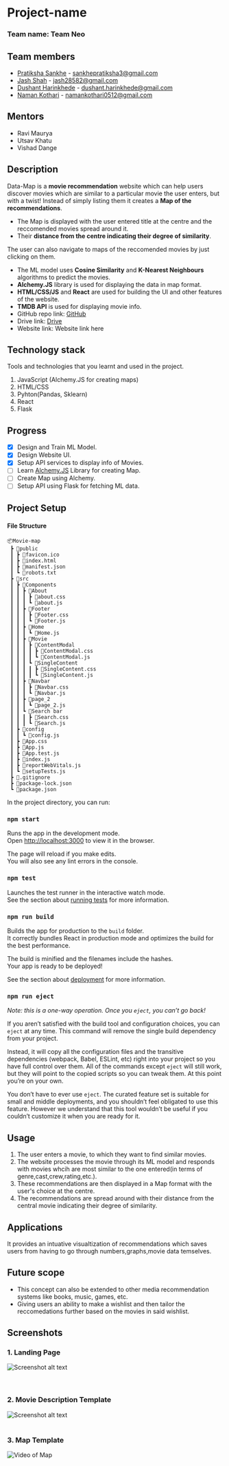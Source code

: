 # Project-name

### Team name: Team Neo

## Team members

* [Pratiksha Sankhe](https://github.com/psankhe28) - sankhepratiksha3@gmail.com
* [Jash Shah](https://github.com/Jash-Shah) - jash28582@gmail.com
* [Dushant Harinkhede](https://github.com/Dushant12) - dushant.harinkhede@gmail.com
* [Naman Kothari](https://github.com/NamanKothari5) - namankothari0512@gmail.com

## Mentors
* Ravi Maurya
* Utsav Khatu
* Vishad Dange

## Description
<!-- Add your project description here. Your project description should cover how your website/app works. That way you can convey what your project is without the need for anyone to view the code. A more detailed readme in your project repository is encouraged, which can include build and use instructions etc.

* Use bullet points for any feature descriptions you may want to add


Don't forget to replace the link here with **_your own Github repository_** link.

Along with this, add the link of the drive folder that contains the app APK/Screenshots/Screen Recordings. If you have hosted your project on the web, add that link as well. -->
Data-Map is a **movie recommendation** website which can help users discover movies which are similar to a particular movie the user enters, but with a twist! Instead of simply listing them  it creates a **Map of the recommendations**. 

* The Map is displayed with the user entered title at the centre and the reccomended movies spread around it.
* Their **distance from the centre indicating their degree of similarity**.

The user can also navigate to maps of the reccomended movies by just clicking on them.
* The ML model uses **Cosine Similarity** and **K-Nearest Neighbours** algorithms to predict the movies. 
* **Alchemy.JS** library is used for displaying the data in map format. 
* **HTML/CSS/JS** and **React** are used for building the UI and other features of the website. 
* **TMDB API** is used for displaying movie info.
* GitHub repo link: [GitHub](https://github.com/psankhe28/Data-Map)
* Drive link: [Drive](https://drive.google.com/drive/folders/1ZmfBMEtB4kXJ2Nkdq5H-4-CCTHRwF7iU?usp=sharing)
* Website link: Website link here

## Technology stack

Tools and technologies that you learnt and used in the project.

1. JavaScript (Alchemy.JS for creating maps)
2. HTML/CSS
3. Pyhton(Pandas, Sklearn)
4. React 
5. Flask

## Progress

- [x] Design and Train ML Model.
- [x] Design Website UI.
- [x] Setup API services to display info of Movies.
- [ ] Learn [Alchemy.JS](http://graphalchemist.github.io/Alchemy/#/) Library for creating Map.
- [ ] Create Map using Alchemy.
- [ ] Setup API using Flask for fetching ML data.

<!-- List down all the tasks/features for your project and cross out the ones which are completed. -->

## Project Setup
#### File Structure
```
📦Movie-map
 ┣ 📂public
 ┃ ┣ 📜favicon.ico
 ┃ ┣ 📜index.html
 ┃ ┣ 📜manifest.json
 ┃ ┗ 📜robots.txt
 ┣ 📂src
 ┃ ┣ 📂Components
 ┃ ┃ ┣ 📂About
 ┃ ┃ ┃ ┣ 📜about.css
 ┃ ┃ ┃ ┗ 📜about.js
 ┃ ┃ ┣ 📂Footer
 ┃ ┃ ┃ ┣ 📜Footer.css
 ┃ ┃ ┃ ┗ 📜Footer.js
 ┃ ┃ ┣ 📂Home
 ┃ ┃ ┃ ┗ 📜Home.js
 ┃ ┃ ┣ 📂Movie
 ┃ ┃ ┃ ┣ 📂ContentModal
 ┃ ┃ ┃ ┃ ┣ 📜ContentModal.css
 ┃ ┃ ┃ ┃ ┗ 📜ContentModal.js
 ┃ ┃ ┃ ┗ 📂SingleContent
 ┃ ┃ ┃ ┃ ┣ 📜SingleContent.css
 ┃ ┃ ┃ ┃ ┗ 📜SingleContent.js
 ┃ ┃ ┣ 📂Navbar
 ┃ ┃ ┃ ┣ 📜Navbar.css
 ┃ ┃ ┃ ┗ 📜Navbar.js
 ┃ ┃ ┣ 📂page_2
 ┃ ┃ ┃ ┗ 📜page_2.js
 ┃ ┃ ┗ 📂Search bar
 ┃ ┃ ┃ ┣ 📜Search.css
 ┃ ┃ ┃ ┗ 📜Search.js
 ┃ ┣ 📂config
 ┃ ┃ ┗ 📜config.js
 ┃ ┣ 📜App.css
 ┃ ┣ 📜App.js
 ┃ ┣ 📜App.test.js
 ┃ ┣ 📜index.js
 ┃ ┣ 📜reportWebVitals.js
 ┃ ┗ 📜setupTests.js
 ┣ 📜.gitignore
 ┣ 📜package-lock.json
 ┗ 📜package.json
```

In the project directory, you can run:

### `npm start`

Runs the app in the development mode.\
Open [http://localhost:3000](http://localhost:3000) to view it in the browser.

The page will reload if you make edits.\
You will also see any lint errors in the console.

### `npm test`

Launches the test runner in the interactive watch mode.\
See the section about [running tests](https://facebook.github.io/create-react-app/docs/running-tests) for more information.

### `npm run build`

Builds the app for production to the `build` folder.\
It correctly bundles React in production mode and optimizes the build for the best performance.

The build is minified and the filenames include the hashes.\
Your app is ready to be deployed!

See the section about [deployment](https://facebook.github.io/create-react-app/docs/deployment) for more information.

### `npm run eject`

*Note: this is a one-way operation. Once you `eject`, you can’t go back!*

If you aren’t satisfied with the build tool and configuration choices, you can `eject` at any time. This command will remove the single build dependency from your project.

Instead, it will copy all the configuration files and the transitive dependencies (webpack, Babel, ESLint, etc) right into your project so you have full control over them. All of the commands except `eject` will still work, but they will point to the copied scripts so you can tweak them. At this point you’re on your own.

You don’t have to ever use `eject`. The curated feature set is suitable for small and middle deployments, and you shouldn’t feel obligated to use this feature. However we understand that this tool wouldn’t be useful if you couldn’t customize it when you are ready for it.

## Usage
1. The user enters a movie, to which they want to find similar movies.
2. The website processes the movie through its ML model and responds with movies whcih are most similar to the one entered(in terms of genre,cast,crew,rating,etc.).
3. These recommendations are then displayed in a Map format with the user's choice at the centre.
4. The recommendations are spread around with their distance from the central movie indicating their degree of similarity.


## Applications
It provides an intuative visualtization of recommendations which saves users from having to go through numbers,graphs,movie data temselves.


## Future scope
* This concept can also be extended to other media recommendation systems like books, music, games, etc.
* Giving users an ability to make a wishlist and then tailor the reccomedations further based on the movies in said wishlist.
## Screenshots
<!-- Add a few screenshots for parts of the project completed till now to give the viewer a quick idea of what your project looks like. After all, a picture speaks a thousand words.

You'll have to link the screenshots from your drive folder here. -->
### 1. Landing Page
![Screenshot alt text](https://drive.google.com/uc?export=view&id=1z43jjS_O1ZuZ9T6gfr9K_m4Q79iJGXbA "Landing Page")<br/><br/><br/>


### 2. Movie Description Template
![Screenshot alt text](https://drive.google.com/uc?export=view&id=1yVnz9Wt4xNfYVtUN-4DvRN1lj2RAssbn "Landing Page")<br/><br/>

### 3. Map Template
![Video of Map]( https://drive.google.com/uc?export=view&id=1E0OD6x1Ab-4Hg0uRCNdK811ZJ-03f2aC "Map Template Video")<br/><br/>
<!-- Use this template as a guide for writing your documentation. Feel free to customize and adapt it for you project.
For more Markdown syntax help, visit [here](https://www.markdownguide.org/basic-syntax/) -->